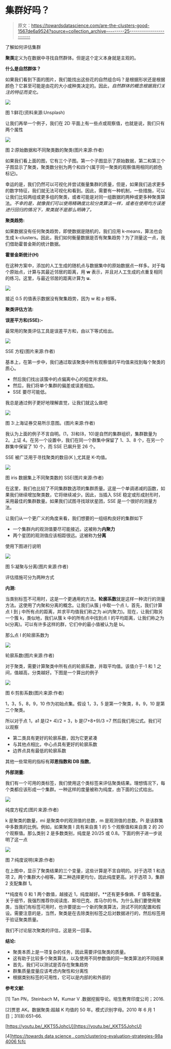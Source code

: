 # 集群好吗？

> 原文：<https://towardsdatascience.com/are-the-clusters-good-1567de6a9524?source=collection_archive---------25----------------------->

了解如何评估集群

**聚类**定义为在数据中寻找自然群体。但是这个定义本身就是主观的。

**什么是自然群体？**

如果我们看到下面的图片，我们能找出这些花的自然组合吗？是根据形状还是根据颜色？它甚至可能是由花的大小或种类决定的。因此，*自然群体的概念根据我们关注的特征而变化。*

![](img/00db8666a60023d8e2965ff70464241a.png)

图 1:鲜花(资料来源:Unsplash)

让我们再举一个例子，我们在 2D 平面上有一些点或观察值，也就是说，我们只有两个属性

![](img/a7b7c34f6df0cc7ed5225b44c3328cb2.png)

图 2:原始数据和不同聚类数的聚类(图片来源:作者)

如果我们看上面的图，它有三个子图。第一个子图显示了原始数据，第二和第三个子图显示了聚类，聚类数分别为两个和四个(属于同一聚类的观察值用相同的颜色标记)。

幸运的是，我们仍然可以可视化并尝试衡量集群的质量，但是，如果我们追求更多的数字特征，我们就无法可视化和看到。因此，需要有一种机制，一些措施，可以让我们比较两组或更多组的聚类，或者可能是对同一组数据的两种或更多种聚类算法。*不幸的是，就像我们可以使用精确度比较分类算法一样，或者在使用均方误差进行回归的情况下，聚类就不是那么明确了。*

**聚类趋势:**

如果数据没有任何聚类趋势，即使数据是随机的，我们应用 k-means，算法也会生成 k-clusters。因此，我们如何衡量数据是否有聚集趋势？为了测量这一点，我们借助霍普金斯的统计数据。

**霍普金斯统计(H)**

在这种方案中，添加的人工生成的随机点与数据集中的原始数据点一样多。对于每个原始点，计算与其最近邻居的距离，用 **w** 表示，并且对人工生成的点重复相同的练习。这里，与最近邻居的距离计算为 **u.**

![](img/8f8f8de9fa5b21cc151f10403e9f1b85.png)

接近 0.5 的值表示数据没有聚集趋势，因为 w 和 p 相等。

**聚类评估方法:**

**误差平方和(SSE):-**

最常用的聚类评估工具是误差平方和，由以下等式给出。

![](img/f9844c4d520a49739553536a6968bcdd.png)

SSE 方程(图片来源:作者)

基本上，在第一步中，我们通过取该聚类中所有观察值的平均值来找到每个聚类的质心。

*   然后我们找出该簇中的点偏离中心的程度并求和。
*   然后，我们将单个集群的偏差或误差相加。
*   SSE 要尽可能低。

我总是通过例子更好地理解直觉，让我们就这么做吧

![](img/35ccf62285527b0147306de4e12890dc.png)

图 3:上海证券交易所示意图。(图片来源:作者)

我认为上面的例子不言自明。(1，3)和(8，10)是自然的集群组织，集群数量为 2。上证 4。在另一个设置中，我们在同一个群集中保留了 1、3、8 个，在另一个群集中保留了 10 个，而 SSE 已飙升至 26 个。

SSE 被广泛用于寻找聚类的数目(K ),尤其是 K-均值。

![](img/e4b711c0f00a296e568a43cb76c3674d.png)

图 iris 数据集上不同聚类数的 SSE(图片来源:作者)

在这里，我们也比较了不同集群数选项的集群质量。这是一个单调递减的函数，如果我们继续增加聚类数，它将继续减少。因此，当插入 SSE 稳定或形成肘形时，采用最佳的集群数量。如果我们试图寻找球状星团，SSE 是一个很好的测量方法。

让我们从一个更广义的角度来看，我们想要的一组结构良好的集群如下

*   一个集群内的观测值要尽可能接近。这被称为**内聚力**
*   两个星团的观测值应该相距很远。这被称为**分离**

使用下图进行说明

![](img/61397c9df90629e27d154ce24169b917.png)

图 5:凝聚与分离(图片来源:作者)

评估措施可分为两种方式

**内测:**

当类别标签不可用时，这是一个更通用的方法。**轮廓系数**就是这样一种流行的测量方法。这使用了内聚和分离的概念。让我们从簇 j 中取一个点 I，首先，我们计算点 I 到 j 中所有点的距离，并求平均值我们称之为 ai(内聚力)。现在，让我们取另一个簇 k，类似地，我们从簇 k 中的所有点中找到点 I 的平均距离，让我们称之为 b(分离)。可以有许多这样的群，它们中的最小值被认为是 bi。

那么点 I 的轮廓系数为

![](img/25aeb6061a17bc0e5929b3436aec95fa.png)

轮廓系数(图片来源:作者)

对于聚类，需要计算聚类中所有点的轮廓系数，并取平均值。该值介于-1 和 1 之间，值越高，分类越好。下图是一个算出的例子

![](img/8f9baa5ff51b2f19f78a820b7886a75b.png)

图 6:剪影系数(图片来源:作者)

1，3，5，8，9，10 作为初始点集。假设 1，3，5 是第一个聚类，8，9，10 是第二个聚类。

所以对于点 1，a1 是(2+ 4)/2 = 3，b 是(7+8+9)/3 =7 然后我们用公式。我们可以观察

*   第二类具有更好的轮廓系数，因为它更紧凑
*   与其他点相比，中心点具有更好的轮廓系数
*   边界点具有最低的轮廓系数

其他一些常用的指标有**邓恩指数和 DB 指数**。

**外部测量:**

我们有一个可用的类标签，我们使用这个类标签来评估聚类结果。理想情况下，每个类都应该形成一个集群。一种这样的度量被称为纯度，由下面的公式给出。

![](img/0a98cace39e8f8a2703b64afe152b212.png)

纯度方程式(图片来源:作者)

k 是聚类的数量，mi 是聚类中的观测值的总数，m 是观测值的总数。Pi 是该群集中多数类的比例。例如，如果聚类 I 具有来自类 1 的 5 个观察值和来自类 2 的 20 个观察值。那么类别 2 是多数类别，纯度是 20/25 或 0.8。下面的例子进一步说明了这一点

![](img/719b1cef9743915c84e67b4c7fede9ae.png)

图 7:纯度说明(来源:作者)

在上图中，显示了聚类结果的三个变量，这些计算是不言自明的。对于选项 1 和选项 2，两个集群大小相等。第二种选择更均匀，因此纯度更高。对于选项 3，集群 2 支配集群 1。

**纯度有 0 和 1 两个数值，越接近 1，纯度越好。**还有更多像熵、F 值等度量。关于细节，我强烈推荐你阅读庞、斯坦巴克、库马尔的书。为什么我们要使用聚类，当我们有标签可用时，也许要提出一个新的聚类算法，测试不同的配置和假设。需要注意的是，当然，聚类是在去除类别标签之后对数据进行的，然后标签用于验证聚类质量。

我们不讨论层次聚类的评估，这是另一回事。

**结论:**

*   聚类本质上是一项复杂的任务，因此需要评估聚类的质量。
*   这有助于比较多个聚类算法，以及使用不同参数值的同一聚类算法的不同结果
*   首先，我们可以测试是否存在聚集趋势
*   群集质量度量应该考虑内聚性和分离性
*   根据类别标签的可用性，它可以是内部的和外部的

**参考文献**:

[1] Tan PN，Steinbach M，Kumar V .数据挖掘导论。培生教育印度公司；2016.

[2]贾恩 AK。数据聚类:超越 K 均值的 50 年。模式识别字母。2010 年 6 月 1 日；31(8):651–66.

[https://youtu.be/_KKT55JohcU](https://youtu.be/_KKT55JohcU)

[4][https://towards data science . com/clustering-evaluation-strategies-98a 4006 fcfc](/clustering-evaluation-strategies-98a4006fcfc)